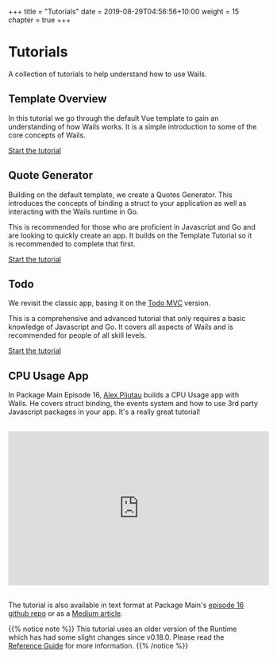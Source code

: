 +++
title = "Tutorials"
date = 2019-08-29T04:56:56+10:00
weight = 15
chapter = true
+++

# Tutorials

A collection of tutorials to help understand how to use Wails.

## Template Overview

In this tutorial we go through the default Vue template to gain an understanding of how Wails works. It is a simple introduction to some of the core concepts of Wails.

[Start the tutorial](./template)

## Quote Generator

Building on the default template, we create a Quotes Generator. This introduces the concepts of binding a struct to your application as well as interacting with the Wails runtime in Go.

This is recommended for those who are proficient in Javascript and Go and are looking to quickly create an app. It builds on the Template Tutorial so it is recommended to complete that first.

[Start the tutorial](./quotes)

## Todo

We revisit the classic app, basing it on the [Todo MVC](http://todomvc.com/examples/vue/) version.

This is a comprehensive and advanced tutorial that only requires a basic knowledge of Javascript and Go. It covers all aspects of Wails and is recommended for people of all skill levels.

[Start the tutorial](./todo)

## CPU Usage App

In Package Main Episode 16, [Alex Pliutau](https://twitter.com/pliutau) builds a CPU Usage app with Wails. He covers struct binding, the events system and how to use 3rd party Javascript packages in your app. It's a really great tutorial!
<br/><br/>

<div class="videocontainer" style="width:525px; height:310px">
  <iframe width="525" height="310"
    src="https://www.youtube.com/embed/Dg9rUXxNV-c?ecver=1" frameborder="0"
    allow="encrypted-media"
    allowfullscreen>
  </iframe>
</div>

<br/>

The tutorial is also available in text format at Package Main's [episode 16 github repo](https://github.com/plutov/packagemain/tree/master/16-wails-desktop-app) or as a [Medium article](https://medium.com/js-dojo/building-a-desktop-app-in-go-using-wails-b7f5825f986a).

{{% notice note %}}
This tutorial uses an older version of the Runtime which has had some slight changes since v0.18.0. Please read the [Reference Guide](../reference/#wails-runtime) for more information.
{{% /notice %}}
